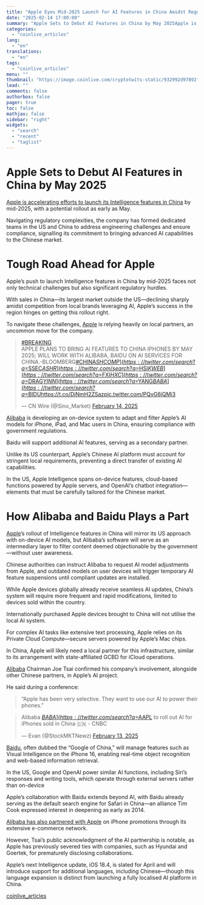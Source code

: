 ```yaml
---
title: "Apple Eyes Mid-2025 Launch for AI Features in China Amidst Regulatory Hurdles"
date: "2025-02-14 17:00:00"
summary: "Apple Sets to Debut AI Features in China by May 2025Apple is accelerating efforts to launch its Intelligence features in China by mid-2025, with a potential rollout as early as May. Navigating regulatory complexities, the company has formed dedicated teams in the US and China to address engineering challenges and..."
categories:
  - "coinlive_articles"
lang:
  - "en"
translations:
  - "en"
tags:
  - "coinlive_articles"
menu: ""
thumbnail: "https://image.coinlive.com/cryptotwits-static/932992d97892f0d90337745fa2f91306.jpeg"
lead: ""
comments: false
authorbox: false
pager: true
toc: false
mathjax: false
sidebar: "right"
widgets:
  - "search"
  - "recent"
  - "taglist"
---
```


Apple Sets to Debut AI Features in China by May 2025
====================================================

[Apple is accelerating efforts to launch its Intelligence features in China](https://www.coinlive.com/news/east-meets-west-apple-and-alibaba-forge-ai-partnership-to ) by mid-2025, with a potential rollout as early as May.

Navigating regulatory complexities, the company has formed dedicated teams in the US and China to address engineering challenges and ensure compliance, signalling its commitment to bringing advanced AI capabilities to the Chinese market.

Tough Road Ahead for Apple
==========================

Apple’s push to launch Intelligence features in China by mid-2025 faces not only technical challenges but also significant regulatory hurdles.

With sales in China—its largest market outside the US—declining sharply amidst competition from local brands leveraging AI, Apple’s success in the region hinges on getting this rollout right.

To navigate these challenges, [Apple](https://www.coinlive.com/news/apple-and-google-takes-down-crypto-apps-tied-to-huione ) is relying heavily on local partners, an uncommon move for the company.

> [#BREAKING](https://twitter.com/hashtag/BREAKING?src=hash&ref_src=twsrc%5Etfw)  
> APPLE PLANS TO BRING AI FEATURES TO CHINA IPHONES BY MAY 2025; WILL WORK WITH ALIBABA, BAIDU ON AI SERVICES FOR CHINA.-BLOOMBERG[#CHINA](https://twitter.com/hashtag/CHINA?src=hash&ref_src=twsrc%5Etfw)[$SHCOMP](https://twitter.com/search?q=%24SHCOMP&src=ctag&ref_src=twsrc%5Etfw)[$SSEC](https://twitter.com/search?q=%24SSEC&src=ctag&ref_src=twsrc%5Etfw)[$ASHR](https://twitter.com/search?q=%24ASHR&src=ctag&ref_src=twsrc%5Etfw)[$HSI](https://twitter.com/search?q=%24HSI&src=ctag&ref_src=twsrc%5Etfw)[$KWEB](https://twitter.com/search?q=%24KWEB&src=ctag&ref_src=twsrc%5Etfw)[$FXI](https://twitter.com/search?q=%24FXI&src=ctag&ref_src=twsrc%5Etfw)[$HXC](https://twitter.com/search?q=%24HXC&src=ctag&ref_src=twsrc%5Etfw)[$DRAG](https://twitter.com/search?q=%24DRAG&src=ctag&ref_src=twsrc%5Etfw)[$YINN](https://twitter.com/search?q=%24YINN&src=ctag&ref_src=twsrc%5Etfw)[$YANG](https://twitter.com/search?q=%24YANG&src=ctag&ref_src=twsrc%5Etfw)[$BABA](https://twitter.com/search?q=%24BABA&src=ctag&ref_src=twsrc%5Etfw)[$BIDU](https://twitter.com/search?q=%24BIDU&src=ctag&ref_src=twsrc%5Etfw)<https://t.co/DjNmH2ZSaz>[pic.twitter.com/PQvG6jQMi3](https://t.co/PQvG6jQMi3)
> 
> — CN Wire (@Sino\_Market) [February 14, 2025](https://twitter.com/Sino_Market/status/1890240469667573917?ref_src=twsrc%5Etfw)

[Alibaba](https://www.coinlive.com/news/tencent-alibaba-baidu-and-huawei-heads-collaborate-to-set-china-s ) is developing an on-device system to adapt and filter Apple’s AI models for iPhone, iPad, and Mac users in China, ensuring compliance with government regulations.

Baidu will support additional AI features, serving as a secondary partner.

Unlike its US counterpart, Apple’s Chinese AI platform must account for stringent local requirements, preventing a direct transfer of existing AI capabilities.

In the US, Apple Intelligence spans on-device features, cloud-based functions powered by Apple servers, and OpenAI’s chatbot integration—elements that must be carefully tailored for the Chinese market.

How Alibaba and Baidu Plays a Part
==================================

[Apple](https://www.coinlive.com/news/apple-and-google-takes-down-crypto-apps-tied-to-huione )’s rollout of Intelligence features in China will mirror its US approach with on-device AI models, but Alibaba’s software will serve as an intermediary layer to filter content deemed objectionable by the government—without user awareness.

Chinese authorities can instruct Alibaba to request AI model adjustments from Apple, and outdated models on user devices will trigger temporary AI feature suspensions until compliant updates are installed.

While Apple devices globally already receive seamless AI updates, China’s system will require more frequent and rapid modifications, limited to devices sold within the country.

Internationally purchased Apple devices brought to China will not utilise the local AI system.

For complex AI tasks like extensive text processing, Apple relies on its Private Cloud Compute—secure servers powered by Apple’s Mac chips.

In China, Apple will likely need a local partner for this infrastructure, similar to its arrangement with state-affiliated GCBD for iCloud operations.

[Alibaba](https://www.coinlive.com/news/tencent-alibaba-baidu-and-huawei-heads-collaborate-to-set-china-s ) Chairman Joe Tsai confirmed his company’s involvement, alongside other Chinese partners, in Apple’s AI project.

He said during a conference:

> “Apple has been very selective. They want to use our AI to power their phones.”

> Alibaba [$BABA](https://twitter.com/search?q=%24BABA&src=ctag&ref_src=twsrc%5Etfw) Chairman Joe Tsai today confirmed that the company was partnering with Apple [$AAPL](https://twitter.com/search?q=%24AAPL&src=ctag&ref_src=twsrc%5Etfw) to roll out AI for iPhones sold in China 🇨🇳 - CNBC
> 
> — Evan (@StockMKTNewz) [February 13, 2025](https://twitter.com/StockMKTNewz/status/1890009082431685009?ref_src=twsrc%5Etfw)

[Baidu](https://www.coinlive.com/news/apple-s-ai-partnership-with-baidu-in-china-hits-roadblocks-over ), often dubbed the “Google of China,” will manage features such as Visual Intelligence on the iPhone 16, enabling real-time object recognition and web-based information retrieval.

In the US, Google and OpenAI power similar AI functions, including Siri’s responses and writing tools, which operate through external servers rather than on-device

Apple’s collaboration with Baidu extends beyond AI, with Baidu already serving as the default search engine for Safari in China—an alliance Tim Cook expressed interest in deepening as early as 2014.

[Alibaba has also partnered with Apple](https://www.coinlive.com/news/east-meets-west-apple-and-alibaba-forge-ai-partnership-to ) on iPhone promotions through its extensive e-commerce network.

However, Tsai’s public acknowledgment of the AI partnership is notable, as Apple has previously severed ties with companies, such as Hyundai and Goertek, for prematurely disclosing collaborations.

Apple’s next Intelligence update, iOS 18.4, is slated for April and will introduce support for additional languages, including Chinese—though this language expansion is distinct from launching a fully localised AI platform in China.

[coinlive_articles](https://www.coinlive.com/news/apple-eyes-mid-2025-launch-for-ai-features-in-china-amidst)
